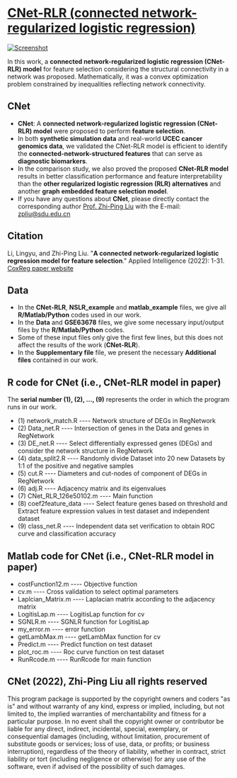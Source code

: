 # [CNet-RLR (connected network-regularized logistic regression)](https://github.com/zpliulab/CNet)

[![Screenshot](https://media.springernature.com/lw685/springer-static/image/art%3A10.1007%2Fs10489-021-02877-3/MediaObjects/10489_2021_2877_Fig8_HTML.png?as=webp)](https://doi.org/10.1007/s10489-021-02877-3)

In this work, a **connected network-regularized logistic regression (CNet-RLR) model** for feature selection considering the structural connectivity in a network was proposed. Mathematically, it was a convex optimization problem constrained by inequalities reflecting network connectivity.


## CNet
<!--START_SECTION:news-->
* **CNet**: A **connected network-regularized logistic regression (CNet-RLR) model** were proposed to perform **feature selection**. 
* In both **synthetic simulation data** and real-world **UCEC cancer genomics data**, we validated the CNet-RLR model is efficient to identify the **connected-network-structured features** that can serve as **diagnostic biomarkers**.
* In the comparison study, we also proved the proposed **CNet-RLR model** results in better classification performance and feature interpretability than the **other regularized logistic regression (RLR) alternatives** and another **graph embedded feature selection model**.
* If you have any questions about **CNet**, please directly contact the corresponding author [Prof. Zhi-Ping Liu](https://scholar.google.com/citations?user=zkBXb_kAAAAJ&hl=zh-CN&oi=ao) with the E-mail: zpliu@sdu.edu.cn
<!--END_SECTION:news-->


## Citation
Li, Lingyu, and Zhi-Ping Liu. "**A connected network-regularized logistic regression model for feature selection**." Applied Intelligence (2022): 1-31. [CoxReg paper website](https://doi.org/10.1007/s10489-021-02877-3)


## Data
<!--START_SECTION:news-->
* In the **CNet-RLR**, **NSLR_example** and **matlab_example** files, we give all **R/Matlab/Python** codes used in our work. 
* In the **Data** and **GSE63678** files, we give some necessary input/output files by the **R/Matlab/Python** codes. 
* Some of these input files only give the first few lines, but this does not affect the results of the work (**CNet-RLR**).
* In the **Supplementary file** file, we present the necessary **Additional files** contained in our work. 
<!--END_SECTION:news-->


## R code for CNet (i.e., CNet-RLR model in paper)
The **serial number (1), (2), ..., (9)** represents the order in which the program runs in our work. 
<!--START_SECTION:news-->
* (1) network_match.R ---- Network structure of DEGs in RegNetwork
* (2) Data_net.R ---- Intersection of genes in the Data and genes in RegNetwork
* (3) DE_net.R ---- Select differentially expressed genes (DEGs) and consider the network structure in RegNetwork
* (4) data_split2.R ----  Randomly divide Dataset into 20 new Datasets by 1:1 of the positive and negative samples
* (5) cut.R ---- Diameters and cut-nodes of component of DEGs in RegNetwork
* (6) adj.R ---- Adjacency matrix and its eigenvalues
* (7) CNet_RLR_126e50102.m ---- Main function
* (8) coef2feature_data ---- Select feature genes based on threshold and Extract feature expression values in test dataset and independent dataset
* (9) class_net.R ---- Independent data set verification to obtain ROC curve and classification accuracy
<!--END_SECTION:news-->


## Matlab code for CNet (i.e., CNet-RLR model in paper)
<!--START_SECTION:news-->
* costFunction12.m ---- Objective function
* cv.m ---- Cross validation to select optimal parameters
* Laplcian_Matrix.m ---- Laplacian matrix according to the adjacency matrix
* LogitisLap.m ---- LogitisLap function for cv
* SGNLR.m ---- SGNLR function for LogitisLap
* my_error.m ---- error function 
* getLambMax.m ---- getLambMax function for cv
* Predict.m ---- Predict function on test dataset
* plot_roc.m ---- Roc curve function on test dataset
* RunRcode.m ---- RunRcode for main function
<!--END_SECTION:news-->


## CNet (2022), Zhi-Ping Liu all rights reserved
This program package is supported by the copyright owners and coders "as is" and without warranty of any kind, express or implied, including, but not limited to, the implied warranties of merchantability and fitness for a particular purpose. In no event shall the copyright owner or contributor be liable for any direct, indirect, incidental, special, exemplary, or consequential damages (including, without limitation, procurement of substitute goods or services; loss of use, data, or profits; or business interruption), regardless of the theory of liability, whether in contract, strict liability or tort (including negligence or otherwise) for any use of the software, even if advised of the possibility of such damages.
